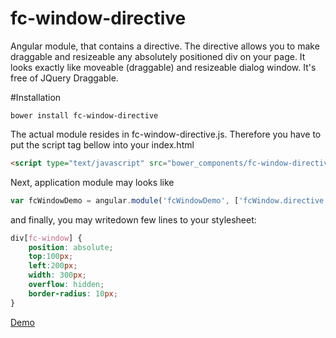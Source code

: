 # fc-window-directive
Angular module, that contains a directive. The directive allows you to make draggable and resizeable any absolutely positioned div on your page. It looks exactly like moveable (draggable) and resizeable dialog window. It's free of JQuery Draggable.

#Installation

```
bower install fc-window-directive
```

The actual module resides in fc-window-directive.js. Therefore you have to put the script tag bellow into your index.html

```html
<script type="text/javascript" src="bower_components/fc-window-directive/fc-window-directive.js"></script>
```

Next, application module may looks like

```javascript
var fcWindowDemo = angular.module('fcWindowDemo', ['fcWindow.directive']);
```

and finally, you may writedown few lines to your stylesheet:

```scss
div[fc-window] {
    position: absolute;
    top:100px;
    left:200px;
    width: 300px;
    overflow: hidden;
    border-radius: 10px;
}
```

[Demo](http://jsfiddle.net/fiscal_cliff/mLyhkr89/6/)
